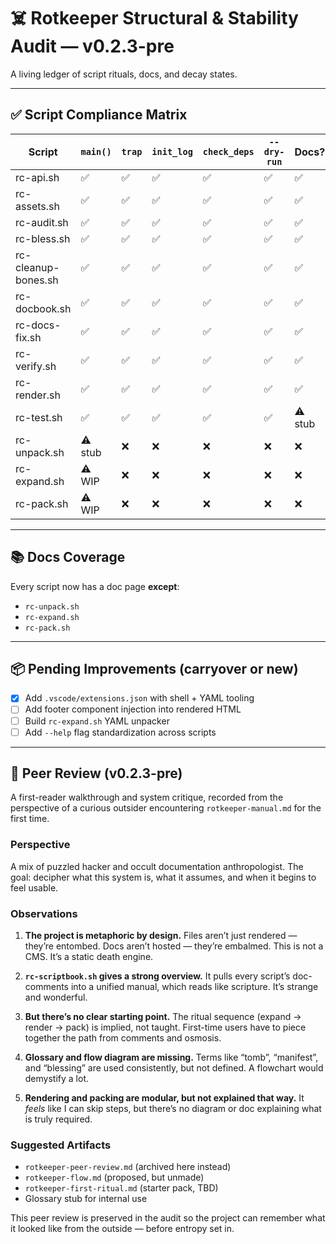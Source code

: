 # ☠️ Rotkeeper Structural & Stability Audit — v0.2.3-pre

A living ledger of script rituals, docs, and decay states.

---

## ✅ Script Compliance Matrix

| Script              | `main()` | `trap` | `init_log` | `check_deps` | `--dry-run` | Docs? |
|---------------------|---------|--------|------------|---------------|-------------|--------|
| rc-api.sh           | ✅      | ✅     | ✅         | ✅            | ✅          | ✅     |
| rc-assets.sh        | ✅      | ✅     | ✅         | ✅            | ✅          | ✅     |
| rc-audit.sh         | ✅      | ✅     | ✅         | ✅            | ✅          | ✅     |
| rc-bless.sh         | ✅      | ✅     | ✅         | ✅            | ✅          | ✅     |
| rc-cleanup-bones.sh | ✅      | ✅     | ✅         | ✅            | ✅          | ✅     |
| rc-docbook.sh       | ✅      | ✅     | ✅         | ✅            | ✅          | ✅     |
| rc-docs-fix.sh      | ✅      | ✅     | ✅         | ✅            | ✅          | ✅     |
| rc-verify.sh        | ✅      | ✅     | ✅         | ✅            | ✅          | ✅     |
| rc-render.sh        | ✅      | ✅     | ✅         | ✅            | ✅          | ✅     |
| rc-test.sh          | ✅      | ✅     | ✅         | ✅            | ✅          | ⚠️ stub |
| rc-unpack.sh        | ⚠️ stub| ❌     | ❌         | ❌            | ❌          | ❌     |
| rc-expand.sh        | ⚠️ WIP | ❌     | ❌         | ❌            | ❌          | ❌     |
| rc-pack.sh          | ⚠️ WIP | ❌     | ❌         | ❌            | ❌          | ❌     |

---

## 📚 Docs Coverage

Every script now has a doc page **except**:

- `rc-unpack.sh`
- `rc-expand.sh`
- `rc-pack.sh`

---

## 📦 Pending Improvements (carryover or new)

- [x] Add `.vscode/extensions.json` with shell + YAML tooling
- [ ] Add footer component injection into rendered HTML
- [ ] Build `rc-expand.sh` YAML unpacker
- [ ] Add `--help` flag standardization across scripts

---

## 🧪 Peer Review (v0.2.3-pre)

A first-reader walkthrough and system critique, recorded from the perspective of a curious outsider encountering `rotkeeper-manual.md` for the first time.

### Perspective
A mix of puzzled hacker and occult documentation anthropologist. The goal: decipher what this system is, what it assumes, and when it begins to feel usable.

### Observations

1. **The project is metaphoric by design.**
   Files aren’t just rendered — they’re entombed. Docs aren’t hosted — they’re embalmed. This is not a CMS. It’s a static death engine.

2. **`rc-scriptbook.sh` gives a strong overview.**
   It pulls every script’s doc-comments into a unified manual, which reads like scripture. It’s strange and wonderful.

3. **But there’s no clear starting point.**
   The ritual sequence (expand → render → pack) is implied, not taught. First-time users have to piece together the path from comments and osmosis.

4. **Glossary and flow diagram are missing.**
   Terms like “tomb”, “manifest”, and “blessing” are used consistently, but not defined. A flowchart would demystify a lot.

5. **Rendering and packing are modular, but not explained that way.**
   It *feels* like I can skip steps, but there’s no diagram or doc explaining what is truly required.

### Suggested Artifacts

- `rotkeeper-peer-review.md` (archived here instead)
- `rotkeeper-flow.md` (proposed, but unmade)
- `rotkeeper-first-ritual.md` (starter pack, TBD)
- Glossary stub for internal use

This peer review is preserved in the audit so the project can remember what it looked like from the outside — before entropy set in.

